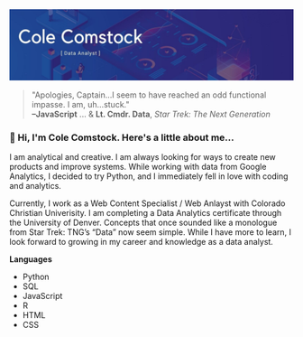 <img src="assets/github_banner.jpg">

> "Apologies, Captain…I seem to have reached an odd functional impasse. I am, uh…stuck."\
> **–JavaScript** ... & **Lt. Cmdr. Data**, *Star Trek: The Next Generation*

### 👋 Hi, I'm Cole Comstock. Here's a little about me... 

I am analytical and creative. I am always looking for ways to create new products and improve systems. While working with data from Google Analytics, I decided to try Python, and I immediately fell in love with coding and analytics.

Currently, I work as a Web Content Specialist / Web Anlayst with Colorado Christian Univerisity. I am completing a Data Analytics certificate through the University of Denver. Concepts that once sounded like a monologue from Star Trek: TNG’s “Data” now seem simple. While I have more to learn, I look forward to growing in my career and knowledge as a data analyst. 

**Languages**

- Python 
- SQL
- JavaScript
- R
- HTML
- CSS
